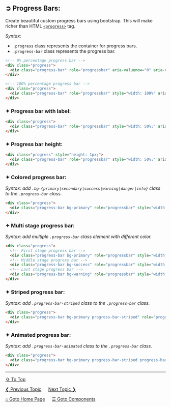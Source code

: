 ## &#10162; Progress Bars:
Create beautiful custom progress bars using bootstrap. This will make richer than HTML [`<progress>`](https://github.com/ag-sanjjeev/HTML-Notes/blob/master/tags/progress-tag.md) tag. 

*Syntax:*
  - `.progress` class represents the container for progress bars.
  - `.progress-bar` class represents the progress bar.

```html
<!-- 0% percentage progress bar -->
<div class="progress">
  <div class="progress-bar" role="progressbar" aria-valuenow="0" aria-valuemin="0" aria-valuemax="100"></div>
</div>

<!-- 100% percentage progress bar -->
<div class="progress">
  <div class="progress-bar" role="progressbar" style="width: 100%" aria-valuenow="100" aria-valuemin="0" aria-valuemax="100"></div>
</div>
```

### &#10022; Progress bar with label:

```html
<div class="progress">
  <div class="progress-bar" role="progressbar" style="width: 50%;" aria-valuenow="50" aria-valuemin="0" aria-valuemax="100">50%</div>
</div>
```

### &#10022; Progress bar height:

```html
<div class="progress" style="height: 1px;">
  <div class="progress-bar" role="progressbar" style="width: 50%;" aria-valuenow="50" aria-valuemin="0" aria-valuemax="100">50%</div>
</div>
```

### &#10022; Colored progress bar:

*Syntax: add `.bg-{primary|secondary|success|warning|danger|info}` class to the `.progress-bar` class.*

```html
<div class="progress">
  <div class="progress-bar bg-primary" role="progressbar" style="width: 50%;" aria-valuenow="50" aria-valuemin="0" aria-valuemax="100">50%</div>
</div>
```

### &#10022; Multi stage progress bar:

*Syntax: add multiple `.progress-bar` class element with different color.*

```html
<div class="progress">
  <!-- First stage progress bar -->
  <div class="progress-bar bg-primary" role="progressbar" style="width: 20%;" aria-valuenow="20" aria-valuemin="0" aria-valuemax="100"></div>
  <!-- Middle stage progress bar -->
  <div class="progress-bar bg-success" role="progressbar" style="width: 30%;" aria-valuenow="30" aria-valuemin="0" aria-valuemax="100"></div>
  <!-- Last stage progress bar -->
  <div class="progress-bar bg-warning" role="progressbar" style="width: 10%;" aria-valuenow="10" aria-valuemin="0" aria-valuemax="100">10%</div>
</div>
```

### &#10022; Striped progress bar:

*Syntax: add `.progress-bar-striped` class to the `.progress-bar` class.*

```html
<div class="progress">
  <div class="progress-bar bg-primary progress-bar-striped" role="progressbar" style="width: 50%;" aria-valuenow="50" aria-valuemin="0" aria-valuemax="100">50%</div>
</div>
```

### &#10022; Animated progress bar:

*Syntax: add `.progress-bar-animated` class to the `.progress-bar` class.*

```html
<div class="progress">
  <div class="progress-bar bg-primary progress-bar-striped progress-bar-animated" role="progressbar" style="width: 50%;" aria-valuenow="50" aria-valuemin="0" aria-valuemax="100">50%</div>
</div>
```

---
[&#8682; To Top](#-progress-bars)

[&#10094; Previous Topic](./components.popovers.md) &emsp; [Next Topic &#10095;](./components.scrollspy.md)

[&#8962; Goto Home Page](../../README.md) &emsp; [&#9776; Goto Components](./components.md)